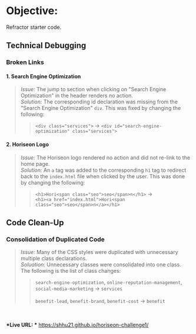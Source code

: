 # Objective: 
Refractor starter code.

## Technical Debugging  

### **Broken Links**  

#### 1. Search Engine Optimization 
> *Issue:* The jump to section when clicking on "Search Engine Optimization" in the header renders no action.  
> *Solution:* The corresponding id declaration was missing from the "Search Engine Optimization" `div`. This was fixed by changing the following:  
>>`<div class="services">` -> `<div id="search-engine-optimization" class="services">`  

#### 2. Horiseon Logo
> *Issue:* The Horiseon logo rendered no action and did not re-link to the home page.    
> *Solution:* An `a` tag was added to the corresponding `h1` tag to redirect back to the `index.html` file when clicked by the user. This was done by changing the following:  
>>`<h1>Hori<span class="seo">seo</span>n</h1>` -> <br>`<h1><a href="index.html">Hori<span class="seo">seo</span>n</a></h1>`  

## Code Clean-Up

### Consolidation of Duplicated Code

> *Issue:* Many of the CSS styles were duplicated with unnecessary multiple class declarations.  
> *Soluation:* Unnecessary classes were consolidated into one class. The following is the list of class changes:  
>> `search-engine-optimization`, `online-reputation-management`, `social-media-marketing` -> `services` <br><br>
>> `benefit-lead`, `benefit-brand`, `benefit-cost` -> `benefit`

<br><br>
__*Live URL: *__ https://shhu21.github.io/horiseon-challenge1/